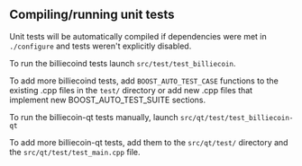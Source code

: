 Compiling/running unit tests
------------------------------------

Unit tests will be automatically compiled if dependencies were met in `./configure`
and tests weren't explicitly disabled.

To run the billiecoind tests launch `src/test/test_billiecoin`.

To add more billiecoind tests, add `BOOST_AUTO_TEST_CASE` functions to the existing
.cpp files in the `test/` directory or add new .cpp files that
implement new BOOST_AUTO_TEST_SUITE sections.

To run the billiecoin-qt tests manually, launch `src/qt/test/test_billiecoin-qt`

To add more billiecoin-qt tests, add them to the `src/qt/test/` directory and
the `src/qt/test/test_main.cpp` file.
